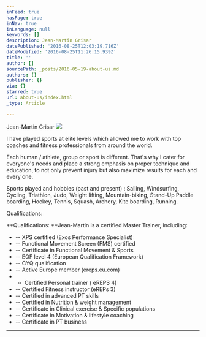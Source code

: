 ```yaml
---
inFeed: true
hasPage: true
inNav: true
inLanguage: null
keywords: []
description: Jean-Martin Grisar
datePublished: '2016-08-25T12:03:19.716Z'
dateModified: '2016-08-25T11:26:15.939Z'
title: ''
author: []
sourcePath: _posts/2016-05-19-about-us.md
authors: []
publisher: {}
via: {}
starred: true
url: about-us/index.html
_type: Article

---
```

Jean-Martin Grisar
![](https://the-grid-user-content.s3-us-west-2.amazonaws.com/4a9d69e4-ff04-40bf-b897-51a472288c50.jpg)

I have played sports at elite levels which allowed me to work with top coaches and fitness professionals from around the world. 

Each human / athlete, group or sport is different. That's why I cater for everyone's needs and place a strong emphasis on proper technique and education, to not only prevent injury but also maximize results for each and every one. 

Sports played and hobbies (past and present) : Sailing, Windsurfing, Cycling, Triathlon, Judo, Weight lifting, Mountain-biking, Stand-Up Paddle boarding, Hockey, Tennis, Squash, Archery, Kite boarding, Running. 

Qualifications:

**Qualifications: **Jean-Martin is a certified Master Trainer, including: 

* -- XPS certified (Exos Performance Specialist) 
* -- Functional Movement Screen (FMS) certified 
* -- Certificate in Functional Movement & Sports 
* -- EQF level 4 (European Qualification Framework) 
* -- CYQ qualification
* -- Active Europe member (ereps.eu.com) 
* - Certified Personal trainer ( eREPS 4) 
* -- Certified Fitness instructor (eREPs 3) 
* -- Certified in advanced PT skills 
* -- Certified in Nutrition & weight management 
* -- Certificate in Clinical exercise & Specific populations 
* -- Certificate in Motivation & lifestyle coaching 
* -- Certificate in PT business 

****